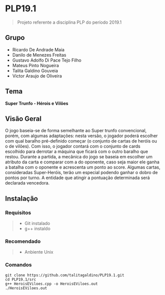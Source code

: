 # PLP19.1
> Projeto referente a disciplina PLP do período 2019.1

## Grupo
- Ricardo De Andrade Maia
- Danilo de Menezes Freitas
- Gustavo Adolfo Di Pace Tejo Filho
- Mateus Pinto Nogueira
- Talita Galdino Gouveia
- Victor Araujo de Oliveira

## Tema
**Super Trunfo - Hérois e Vilões**

## Visão Geral
O jogo baseia-se de forma semelhante ao Super trunfo convencional, porém, com algumas adaptações: nesta versão, o jogador poderá escolher com qual baralho pré-definido começar (o conjunto de cartas de heróis ou o de vilões). Com isso, o jogador contará com o conjunto de cards escolhido para derrotar a máquina que ficará com o outro baralho que restou. Durante a partida, a mecânica do jogo se baseia em escolher um atributo da carta e comparar com a do oponente, caso seja maior ele ganha a batalha com o oponente e acrescenta um ponto ao score. Algumas cartas, consideradas Super-Heróis, terão um especial podendo ganhar o dobro de pontos por turno. A entidade que atingir a pontuação determinada será declarada vencedora.

## Instalação

### Requisitos
> - Git instalado
> - g++ instaldo

### Recomendado
> - Anbiente Unix

### Comandos
```
git clone https://github.com/talitagaldino/PLP19.1.git
cd PLP19.1/src
g++ HeroisEViloes.cpp -o HeroisEViloes.out
./HeroisEViloes.out
```